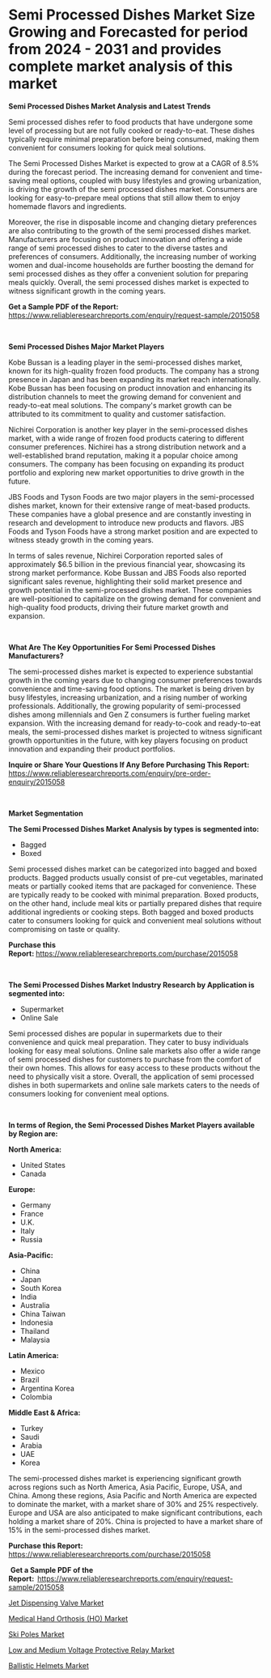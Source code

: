 <p><h1>Semi Processed Dishes Market Size Growing and Forecasted for period from 2024 - 2031 and provides complete market analysis of this market</h1></p><p><strong>Semi Processed Dishes Market Analysis and Latest Trends</strong></p>
<p><p>Semi processed dishes refer to food products that have undergone some level of processing but are not fully cooked or ready-to-eat. These dishes typically require minimal preparation before being consumed, making them convenient for consumers looking for quick meal solutions.</p><p>The Semi Processed Dishes Market is expected to grow at a CAGR of 8.5% during the forecast period. The increasing demand for convenient and time-saving meal options, coupled with busy lifestyles and growing urbanization, is driving the growth of the semi processed dishes market. Consumers are looking for easy-to-prepare meal options that still allow them to enjoy homemade flavors and ingredients.</p><p>Moreover, the rise in disposable income and changing dietary preferences are also contributing to the growth of the semi processed dishes market. Manufacturers are focusing on product innovation and offering a wide range of semi processed dishes to cater to the diverse tastes and preferences of consumers. Additionally, the increasing number of working women and dual-income households are further boosting the demand for semi processed dishes as they offer a convenient solution for preparing meals quickly. Overall, the semi processed dishes market is expected to witness significant growth in the coming years.</p></p>
<p><strong>Get a Sample PDF of the Report:&nbsp;</strong> <a href="https://www.reliableresearchreports.com/enquiry/request-sample/2015058">https://www.reliableresearchreports.com/enquiry/request-sample/2015058</a></p>
<p>&nbsp;</p>
<p><strong>Semi Processed Dishes Major Market Players</strong></p>
<p><p>Kobe Bussan is a leading player in the semi-processed dishes market, known for its high-quality frozen food products. The company has a strong presence in Japan and has been expanding its market reach internationally. Kobe Bussan has been focusing on product innovation and enhancing its distribution channels to meet the growing demand for convenient and ready-to-eat meal solutions. The company's market growth can be attributed to its commitment to quality and customer satisfaction.</p><p>Nichirei Corporation is another key player in the semi-processed dishes market, with a wide range of frozen food products catering to different consumer preferences. Nichirei has a strong distribution network and a well-established brand reputation, making it a popular choice among consumers. The company has been focusing on expanding its product portfolio and exploring new market opportunities to drive growth in the future.</p><p>JBS Foods and Tyson Foods are two major players in the semi-processed dishes market, known for their extensive range of meat-based products. These companies have a global presence and are constantly investing in research and development to introduce new products and flavors. JBS Foods and Tyson Foods have a strong market position and are expected to witness steady growth in the coming years.</p><p>In terms of sales revenue, Nichirei Corporation reported sales of approximately $6.5 billion in the previous financial year, showcasing its strong market performance. Kobe Bussan and JBS Foods also reported significant sales revenue, highlighting their solid market presence and growth potential in the semi-processed dishes market. These companies are well-positioned to capitalize on the growing demand for convenient and high-quality food products, driving their future market growth and expansion.</p></p>
<p>&nbsp;</p>
<p><strong>What Are The Key Opportunities For Semi Processed Dishes Manufacturers?</strong></p>
<p><p>The semi-processed dishes market is expected to experience substantial growth in the coming years due to changing consumer preferences towards convenience and time-saving food options. The market is being driven by busy lifestyles, increasing urbanization, and a rising number of working professionals. Additionally, the growing popularity of semi-processed dishes among millennials and Gen Z consumers is further fueling market expansion. With the increasing demand for ready-to-cook and ready-to-eat meals, the semi-processed dishes market is projected to witness significant growth opportunities in the future, with key players focusing on product innovation and expanding their product portfolios.</p></p>
<p><strong>Inquire or Share Your Questions If Any Before Purchasing This Report:</strong> <a href="https://www.reliableresearchreports.com/enquiry/pre-order-enquiry/2015058">https://www.reliableresearchreports.com/enquiry/pre-order-enquiry/2015058</a></p>
<p>&nbsp;</p>
<p><strong>Market Segmentation</strong></p>
<p><strong>The Semi Processed Dishes Market Analysis by types is segmented into:</strong></p>
<p><ul><li>Bagged</li><li>Boxed</li></ul></p>
<p><p>Semi processed dishes market can be categorized into bagged and boxed products. Bagged products usually consist of pre-cut vegetables, marinated meats or partially cooked items that are packaged for convenience. These are typically ready to be cooked with minimal preparation. Boxed products, on the other hand, include meal kits or partially prepared dishes that require additional ingredients or cooking steps. Both bagged and boxed products cater to consumers looking for quick and convenient meal solutions without compromising on taste or quality.</p></p>
<p><strong>Purchase this Report:&nbsp;</strong><a href="https://www.reliableresearchreports.com/purchase/2015058">https://www.reliableresearchreports.com/purchase/2015058</a></p>
<p>&nbsp;</p>
<p><strong>The Semi Processed Dishes Market Industry Research by Application is segmented into:</strong></p>
<p><ul><li>Supermarket</li><li>Online Sale</li></ul></p>
<p><p>Semi processed dishes are popular in supermarkets due to their convenience and quick meal preparation. They cater to busy individuals looking for easy meal solutions. Online sale markets also offer a wide range of semi processed dishes for customers to purchase from the comfort of their own homes. This allows for easy access to these products without the need to physically visit a store. Overall, the application of semi processed dishes in both supermarkets and online sale markets caters to the needs of consumers looking for convenient meal options.</p></p>
<p>&nbsp;</p>
<p><strong>In terms of Region, the Semi Processed Dishes Market Players available by Region are:</strong></p>
<p>
    <p> <strong> North America: </strong>
        <ul>
            <li>United States</li>
            <li>Canada</li>
        </ul>
        </p> 
    <p> <strong> Europe: </strong>
        <ul>
            <li>Germany</li>
            <li>France</li>
            <li>U.K.</li>
            <li>Italy</li>
            <li>Russia</li>
        </ul>
        </p> 
    <p> <strong> Asia-Pacific: </strong>
        <ul>
            <li>China</li>
            <li>Japan</li>
            <li>South Korea</li>
            <li>India</li>
            <li>Australia</li>
            <li>China Taiwan</li>
            <li>Indonesia</li>
            <li>Thailand</li>
            <li>Malaysia</li>
        </ul>
        </p> 
    <p> <strong> Latin America: </strong>
        <ul>
            <li>Mexico</li>
            <li>Brazil</li>
            <li>Argentina Korea</li>
            <li>Colombia</li>
        </ul>
        </p> 
    <p> <strong> Middle East & Africa: </strong>
        <ul>
            <li>Turkey</li>
            <li>Saudi</li>
            <li>Arabia</li>
            <li>UAE</li>
            <li>Korea</li>
        </ul>
    </p>
    </p>
<p><p>The semi-processed dishes market is experiencing significant growth across regions such as North America, Asia Pacific, Europe, USA, and China. Among these regions, Asia Pacific and North America are expected to dominate the market, with a market share of 30% and 25% respectively. Europe and USA are also anticipated to make significant contributions, each holding a market share of 20%. China is projected to have a market share of 15% in the semi-processed dishes market.</p></p>
<p><strong>Purchase this Report: </strong><a href="https://www.reliableresearchreports.com/purchase/2015058">https://www.reliableresearchreports.com/purchase/2015058</a></p>
<p>&nbsp;<strong>Get a Sample PDF of the Report:&nbsp;&nbsp;</strong><a href="https://www.reliableresearchreports.com/enquiry/request-sample/2015058">https://www.reliableresearchreports.com/enquiry/request-sample/2015058</a></p>
<p><strong></strong></p>
<p><p><a href="https://cautious-neon-760.notion.site/Global-Jet-Dispensing-Valve-Market-by-Types-Applications-and-Major-Players-with-Regional-Growth-R-e5730e78047846beafb0c00c2d7fb443">Jet Dispensing Valve Market</a></p><p><a href="https://gentle-editor-9db.notion.site/Medical-Hand-Orthosis-HO-Market-Size-Market-Share-and-Global-Market-Analysis-Report-2024-2031-56aea274b7064be6b309852becb28ecf">Medical Hand Orthosis (HO) Market</a></p><p><a href="https://view.publitas.com/reportprime-1/ski-poles-market-size-market-trends-and-growth-outlook-forecasted-for-period-from-2024-to-2031/">Ski Poles Market</a></p><p><a href="https://spotless-saver-8fd.notion.site/Low-and-Medium-Voltage-Protective-Relay-Market-Size-Market-Share-and-Global-Market-Analysis-Report--35d02e1930bb4444a1ac2cbd021d97b2">Low and Medium Voltage Protective Relay Market</a></p><p><a href="https://view.publitas.com/reportprime-1/ballistic-helmets-market-research-report-reveals-the-latest-trends-and-opportunities-of-this-market-for-period-from-2024-2031/">Ballistic Helmets Market</a></p></p>